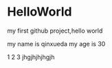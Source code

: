 # HelloWorld
my first github project,hello world

my name is qinxueda
my age is 30

1
2
3
jhgjhjhjhgjh
